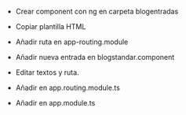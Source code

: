 - Crear component con ng en carpeta blogentradas
- Copiar plantilla HTML
- Añadir ruta en app-routing.module
- Añadir nueva entrada en blogstandar.component 
- Editar textos y ruta.

- Añadir en app.routing.module.ts
- Añadir en app.module.ts

